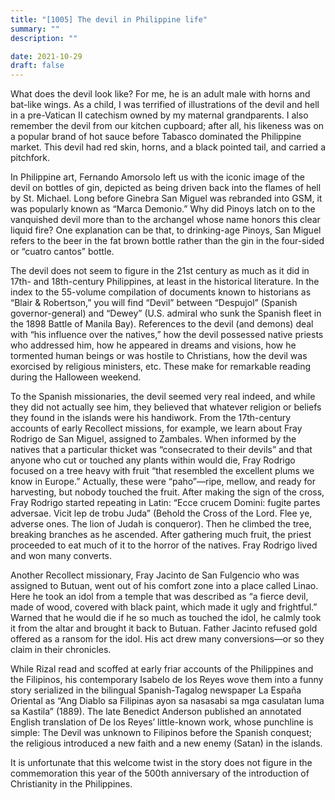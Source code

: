 ```yaml
---
title: "[1005] The devil in Philippine life"
summary: ""
description: ""

date: 2021-10-29
draft: false
---
```


What does the devil look like? For me, he is an adult male with horns and bat-like wings. As a child, I was terrified of illustrations of the devil and hell in a pre-Vatican II catechism owned by my maternal grandparents. I also remember the devil from our kitchen cupboard; after all, his likeness was on a popular brand of hot sauce before Tabasco dominated the Philippine market. This devil had red skin, horns, and a black pointed tail, and carried a pitchfork.

In Philippine art, Fernando Amorsolo left us with the iconic image of the devil on bottles of gin, depicted as being driven back into the flames of hell by St. Michael. Long before Ginebra San Miguel was rebranded into GSM, it was popularly known as “Marca Demonio.” Why did Pinoys latch on to the vanquished devil more than to the archangel whose name honors this clear liquid fire? One explanation can be that, to drinking-age Pinoys, San Miguel refers to the beer in the fat brown bottle rather than the gin in the four-sided or “cuatro cantos” bottle.

The devil does not seem to figure in the 21st century as much as it did in 17th- and 18th-century Philippines, at least in the historical literature. In the index to the 55-volume compilation of documents known to historians as “Blair & Robertson,” you will find “Devil” between “Despujol” (Spanish governor-general) and “Dewey” (U.S. admiral who sunk the Spanish fleet in the 1898 Battle of Manila Bay). References to the devil (and demons) deal with “his influence over the natives,” how the devil possessed native priests who addressed him, how he appeared in dreams and visions, how he tormented human beings or was hostile to Christians, how the devil was exorcised by religious ministers, etc. These make for remarkable reading during the Halloween weekend.

To the Spanish missionaries, the devil seemed very real indeed, and while they did not actually see him, they believed that whatever religion or beliefs they found in the islands were his handiwork. From the 17th-century accounts of early Recollect missions, for example, we learn about Fray Rodrigo de San Miguel, assigned to Zambales. When informed by the natives that a particular thicket was “consecrated to their devils” and that anyone who cut or touched any plants within would die, Fray Rodrigo focused on a tree heavy with fruit “that resembled the excellent plums we know in Europe.” Actually, these were “paho”—ripe, mellow, and ready for harvesting, but nobody touched the fruit. After making the sign of the cross, Fray Rodrigo started repeating in Latin: “Ecce crucem Domini: fugite partes adversae. Vicit lep de trobu Juda” (Behold the Cross of the Lord. Flee ye, adverse ones. The lion of Judah is conqueror). Then he climbed the tree, breaking branches as he ascended. After gathering much fruit, the priest proceeded to eat much of it to the horror of the natives. Fray Rodrigo lived and won many converts.

Another Recollect missionary, Fray Jacinto de San Fulgencio who was assigned to Butuan, went out of his comfort zone into a place called Linao. Here he took an idol from a temple that was described as “a fierce devil, made of wood, covered with black paint, which made it ugly and frightful.” Warned that he would die if he so much as touched the idol, he calmly took it from the altar and brought it back to Butuan. Father Jacinto refused gold offered as a ransom for the idol. His act drew many conversions—or so they claim in their chronicles.

While Rizal read and scoffed at early friar accounts of the Philippines and the Filipinos, his contemporary Isabelo de los Reyes wove them into a funny story serialized in the bilingual Spanish-Tagalog newspaper La España Oriental as “Ang Diablo sa Filipinas ayon sa nasasabi sa mga casulatan luma sa Kastila” (1889). The late Benedict Anderson published an annotated English translation of De los Reyes’ little-known work, whose punchline is simple: The Devil was unknown to Filipinos before the Spanish conquest; the religious introduced a new faith and a new enemy (Satan) in the islands.

It is unfortunate that this welcome twist in the story does not figure in the commemoration this year of the 500th anniversary of the introduction of Christianity in the Philippines.
